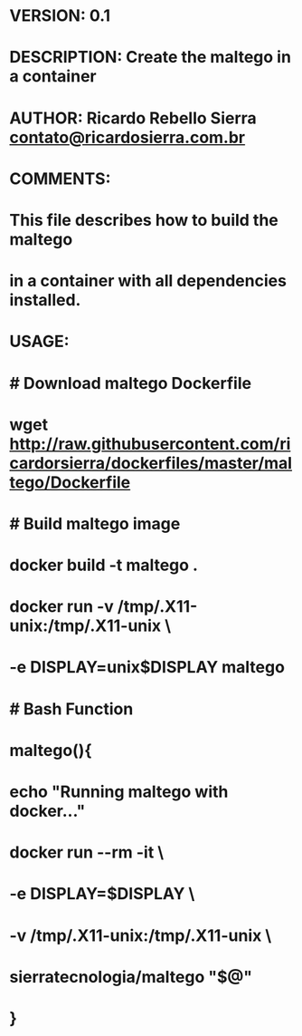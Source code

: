 # VERSION:		  0.1
# DESCRIPTION:	  Create the maltego in a container
# AUTHOR:		  Ricardo Rebello Sierra <contato@ricardosierra.com.br>
# COMMENTS:
#	This file describes how to build the maltego
#	in a container with all dependencies installed.
# USAGE:
#	# Download maltego Dockerfile
#	wget http://raw.githubusercontent.com/ricardorsierra/dockerfiles/master/maltego/Dockerfile
#
#	# Build maltego image
#	docker build -t maltego .
#
#	docker run -v /tmp/.X11-unix:/tmp/.X11-unix \
#		-e DISPLAY=unix$DISPLAY maltego
#
#  # Bash Function
#  maltego(){
#  	echo "Running maltego with docker..."
#  	docker run --rm -it \
#		-e DISPLAY=$DISPLAY \
#		-v /tmp/.X11-unix:/tmp/.X11-unix \
#		sierratecnologia/maltego "$@"
#  }

